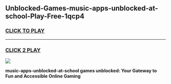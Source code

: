 
## Unblocked-Games-music-apps-unblocked-at-school-Play-Free-1qcp4
<h3>
<a href="https://premium76.site?title=music-apps-unblocked-at-school&ref=18A1">CLICK TO PLAY</a></h3>
<hr>

<h3>
<a href="https://premium76.site?title=music-apps-unblocked-at-school&ref=18A1">CLICK 2 PLAY</a>
  
</h3>

<a href="https://premium76.site?title=music-apps-unblocked-at-school&ref=18A1"><img src="https://clearcache.store/games.png"></a>


**music-apps-unblocked-at-school games unblocked: Your Gateway to Fun and Accessible Online Gaming**

